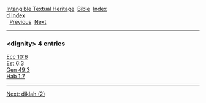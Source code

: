 [Intangible Textual Heritage](../../index)  [Bible](../index) 
[Index](index)   
[d Index](_d_)  
  [Previous](c03141)  [Next](c03143) 

------------------------------------------------------------------------

### &lt;dignity&gt; 4 entries

[Ecc 10:6](../kjv/ecc010.htm#006)  
[Est 6:3](../kjv/est006.htm#003)  
[Gen 49:3](../kjv/gen049.htm#003)  
[Hab 1:7](../kjv/hab001.htm#007)  

------------------------------------------------------------------------

[Next: diklah (2)](c03143)
